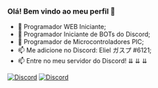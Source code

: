 ### Olá! Bem vindo ao meu perfil 👋

- 🌱 Programador WEB Iniciante;
- 🌱 Programador Iniciante de BOTs do Discord;
- 🌱 Programador de Microcontroladores PIC;
- 📫 Me adicione no Discord: Eliel ガスプ #6121;
- 📫 Entre no meu servidor do Discord! ⇊ ⇊ ⇊





[![Discord](https://discordapp.com/api/guilds/689492899389505650/widget.png)](https://discord.gg/kUQ6JaQ)
[![Discord](https://img.shields.io/discord/689492899389505650.svg)]( https://discord.gg/kUQ6JaQ)

